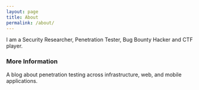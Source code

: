 ```yaml
---
layout: page
title: About
permalink: /about/
---
```


I am a Security Researcher, Penetration Tester, Bug Bounty Hacker and CTF player.

### More Information

A blog about penetration testing across infrastructure, web, and mobile applications.
